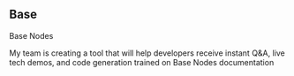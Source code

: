 ## Base

Base Nodes

My team is creating a tool that will help developers receive instant Q&A, live tech demos, and code generation trained on Base Nodes documentation 